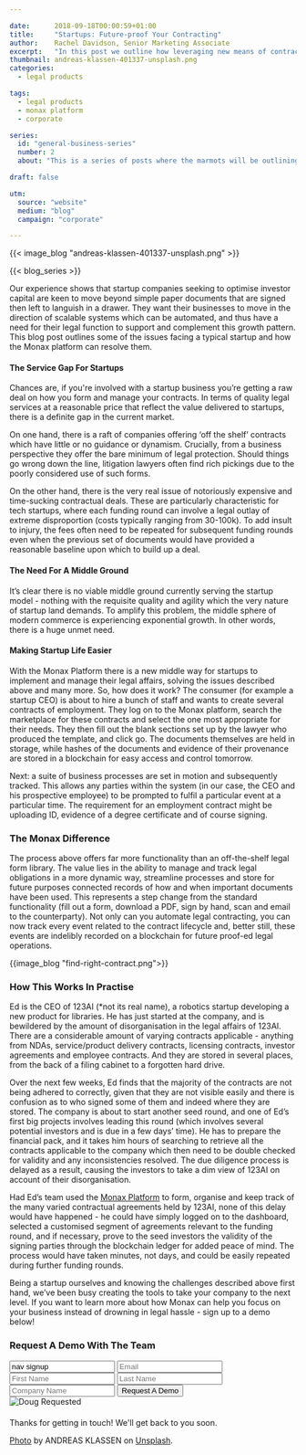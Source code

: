 ```yaml
---

date:      2018-09-18T00:00:59+01:00
title:     "Startups: Future-proof Your Contracting"
author:    Rachel Davidson, Senior Marketing Associate
excerpt:   "In this post we outline how leveraging new means of contracting will help to future proof your business"
thumbnail: andreas-klassen-401337-unsplash.png
categories:
  - legal products

tags:
  - legal products
  - monax platform
  - corporate

series:
  id: "general-business-series"
  number: 2
  about: "This is a series of posts where the marmots will be outlining how the Monax Platform can be used by a variety of diverse business sectors."

draft: false

utm:
  source: "website"
  medium: "blog"
  campaign: "corporate"

---
```


{{< image_blog "andreas-klassen-401337-unsplash.png" >}}

{{< blog_series >}}

Our experience shows that startup companies seeking to optimise investor capital are keen to move beyond simple paper documents that are signed then left to languish in a drawer. They want their businesses to move in the direction of scalable systems which can be automated, and thus have a need for their legal function to support and complement this growth pattern. This blog post outlines some of the issues facing a typical startup and how the Monax platform can resolve them.

#### The Service Gap For Startups

Chances are, if you're involved with a startup business you’re getting a raw deal on how you form and manage your contracts. In terms of quality legal services at a reasonable price that reflect the value delivered to startups, there is a definite gap in the current market.

On one hand, there is a raft of companies offering ‘off the shelf’ contracts which have little or no guidance or dynamism. Crucially, from a business perspective they offer the bare minimum of legal protection. Should things go wrong down the line, litigation lawyers often find rich pickings due to the poorly considered use of such forms.

On the other hand, there is the very real issue of notoriously expensive and time-sucking contractual deals. These are particularly characteristic for tech startups, where each funding round can involve a legal outlay of extreme disproportion (costs typically ranging from 30-100k). To add insult to injury, the fees often need to be repeated for subsequent funding rounds even when the previous set of documents would have provided a reasonable baseline upon which to build up a deal.

#### The Need For A Middle Ground

It’s clear there is no viable middle ground currently serving the startup model - nothing with the requisite quality and agility which the very nature of startup land demands. To amplify this problem, the middle sphere of modern commerce is experiencing exponential growth. In other words, there is a huge unmet need.

#### Making Startup Life Easier

With the Monax Platform there is a new middle way for startups to implement and manage their legal affairs, solving the issues described above and many more. So, how does it work? The consumer (for example a startup CEO) is about to hire a bunch of staff and wants to create several contracts of employment. They log on to the Monax platform, search the marketplace for these contracts and select the one most appropriate for their needs. They then fill out the blank sections set up by the lawyer who produced the template, and click go. The documents themselves are held in storage, while hashes of the documents and evidence of their provenance are stored in a blockchain for easy access and control tomorrow.

Next: a suite of business processes are set in motion and subsequently tracked. This allows any parties within the system (in our case, the CEO and his prospective employee) to be prompted to fulfil a particular event at a particular time. The requirement for an employment contract might be uploading ID, evidence of a degree certificate and of course signing.

### The Monax Difference

The process above offers far more functionality than an off-the-shelf legal form library. The value lies in the ability to manage and track legal obligations in a more dynamic way, streamline processes and store for future purposes connected records of how and when important documents have been used. This represents a step change from the standard functionality (fill out a form, download a PDF, sign by hand, scan and email to the counterparty). Not only can you automate legal contracting, you can now track every event related to the contract lifecycle and, better still, these events are indelibly recorded on a blockchain for future proof-ed legal operations.

{{image_blog "find-right-contract.png">}}

### How This Works In Practise

Ed is the CEO of 123AI (*not its real name), a robotics startup developing a new product for libraries. He has just started at the company, and is bewildered by the amount of disorganisation in the legal affairs of 123AI. There are a considerable amount of varying contracts applicable - anything from NDAs, service/product delivery contracts, licensing contracts, investor agreements and employee contracts. And they are stored in several places, from the back of a filing cabinet to a forgotten hard drive.

Over the next few weeks, Ed finds that the majority of the contracts are not being adhered to correctly, given that they are not visible easily and there is confusion as to who signed some of them and indeed where they are stored. The company is about to start another seed round, and one of Ed’s first big projects involves leading this round (which involves several potential investors and is due in a few days’ time). He has to prepare the financial pack, and it takes him hours of searching to retrieve all the contracts applicable to the company which then need to be double checked for validity and any inconsistencies resolved. The due diligence process is delayed as a result, causing the investors to take a dim view of 123AI on account of their disorganisation.

Had Ed’s team used the [Monax Platform](https://monax.io) to form, organise and keep track of the many varied contractual agreements held by 123AI, none of this delay would have happened - he could have simply logged on to the dashboard, selected a customised segment of agreements relevant to the funding round, and if necessary, prove to the seed investors the validity of the signing parties through the blockchain ledger for added peace of mind. The process would have taken minutes, not days, and could be easily repeated during further funding rounds.

Being a startup ourselves and knowing the challenges described above first hand, we’ve been busy creating the tools to take your company to the next level. If you want to learn more about how Monax can help you focus on your business instead of drowning in legal hassle - sign up to a demo below!

<form id="nav-signup" class="form">
  <div class="underline-sm padding-bottom-sm">
    <h3>Request A Demo With The Team</h3>
  </div>
  <div class="form-fields">
    <input type="text" name="source" value="nav signup" class="hidden">
    <input type="text" placeholder="Email" name="email" class="field-email">
    <input type="text" placeholder="First Name" name="firstName" class="field-fname">
    <input type="text" placeholder="Last Name" name="lastName" class="field-lname">
    <input type="text" placeholder="Company Name" name="company" class="field-company">
    <button type="submit" value="Submit" class="btn btn-xl field-submit">
      <span>Request A Demo</span>
    </button>
  </div>
  <div class="success-message-container"> <!-- must be directly after form -->
    <div class="success-message">
      <img class="success-doug-img" src="/img/assets/doug/doug_lo.png" alt="Doug">
      <span class="success-text">Requested <i class="fa fa-check"></i></span>
    </div>
    <p class="success-info" style="margin-top: 20px;">Thanks for getting in touch! We'll get back to you soon.</p>
  </div>
</form>


[Photo](https://unsplash.com/photos/gZB-i-dA6ns) by ANDREAS KLASSEN on [Unsplash](https://unsplash.com).
